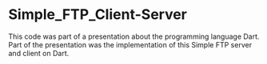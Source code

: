 # Simple_FTP_Client-Server
This code was part of a presentation about the programming language Dart. Part of the presentation was the implementation of this Simple FTP server and client on Dart.
